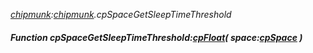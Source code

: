 _[chipmunk](../../modules/chipmunk/chipmunk-module.md):[chipmunk](../../modules/chipmunk/chipmunk-module.md).cpSpaceGetSleepTimeThreshold_
##### Function cpSpaceGetSleepTimeThreshold:[cpFloat](../../modules/chipmunk/chipmunk-cpfloat.md)( space:[cpSpace](../../modules/chipmunk/chipmunk-cpspace.md) )

